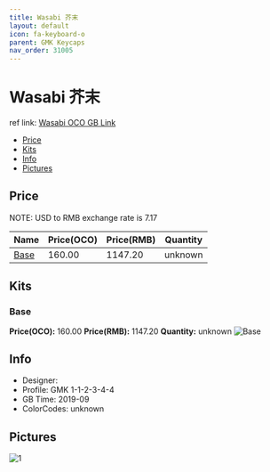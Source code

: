 ```yaml
---
title: Wasabi 芥末
layout: default
icon: fa-keyboard-o
parent: GMK Keycaps
nav_order: 31005
---
```


# Wasabi 芥末

ref link: [Wasabi OCO GB Link](https://www.originativeco.com/products/wasabi)

* [Price](#price)
* [Kits](#kits)
* [Info](#info)
* [Pictures](#pictures)


## Price
NOTE: USD to RMB exchange rate is 7.17

| Name          | Price(OCO)    |  Price(RMB) | Quantity |
| ------------- | ------------ |  ---------- | -------- |
|[Base](#base)|160.00|1147.20|unknown|


## Kits
### Base
**Price(OCO):** 160.00    **Price(RMB):** 1147.20    **Quantity:** unknown
<img src="{{ 'assets/images/gmk-keycaps/wasabi/kits_pics/base.jpg' | relative_url }}" alt="Base" class="image featured">


## Info
* Designer: 
* Profile: GMK 1-1-2-3-4-4
* GB Time: 2019-09
* ColorCodes: unknown 


## Pictures
<img src="{{ 'assets/images/gmk-keycaps/wasabi/rendering_pics/1.jpg' | relative_url }}" alt="1" class="image featured">
